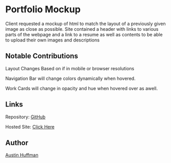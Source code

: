# Portfolio Mockup
Client requested a mockup of html to match the layout of a previously given image as close as possible. Site contained a header with links to various parts of the webpage and a link to a resume as well as contents to be able to upload their own images and descriptions

## Notable Contributions
Layout Changes Based on if in mobile or browser resolutions

Navigation Bar will change colors dynamically when hovered.

Work Cards will change in opacity and hue when hovered over as awell. 


## Links
Repository: [GitHub](https://github.com/ahuffma2/PortfolioMockup) 

Hosted Site: [Click Here](https://ahuffma2.github.io/PortfolioMockup/)

## Author
[Austin Huffman](https://github.com/ahuffma2/PortfolioMockup)